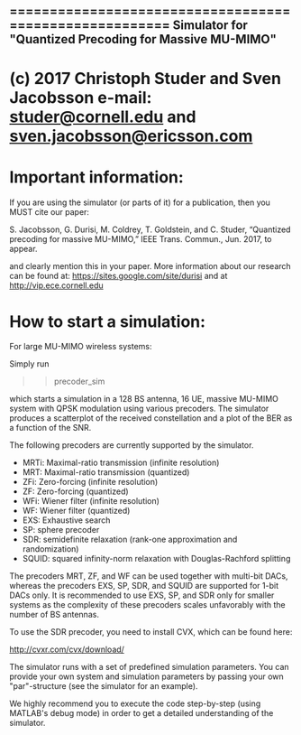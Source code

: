  =======================================================
Simulator for "Quantized Precoding for Massive MU-MIMO"
-------------------------------------------------------
(c) 2017 Christoph Studer and Sven Jacobsson
e-mail: studer@cornell.edu and sven.jacobsson@ericsson.com  
=======================================================

# Important information:

If you are using the simulator (or parts of it) for a publication, then you MUST cite our paper:

S. Jacobsson, G. Durisi, M. Coldrey, T. Goldstein, and C. Studer, “Quantized precoding for massive MU-MIMO,” IEEE Trans. Commun., Jun. 2017, to appear.

and clearly mention this in your paper. More information about our research can be found at: https://sites.google.com/site/durisi and at http://vip.ece.cornell.edu

# How to start a simulation:

For large MU-MIMO wireless systems:

Simply run  

>> precoder_sim

which starts a simulation in a 128 BS antenna, 16 UE, massive MU-MIMO system with QPSK modulation using various precoders. The simulator produces a scatterplot of the received constellation and a plot of the BER as a function of the SNR.

The following precoders are currently supported by the simulator.
  - MRTi: Maximal-ratio transmission (infinite resolution)
  - MRT: Maximal-ratio transmission (quantized)
  - ZFi: Zero-forcing (infinite resolution)
  - ZF: Zero-forcing (quantized)
  - WFi: Wiener filter (infinite resolution)
  - WF: Wiener filter (quantized)
  - EXS: Exhaustive search
  - SP: sphere precoder
  - SDR: semidefinite relaxation (rank-one approximation and randomization)
  - SQUID: squared infinity-norm relaxation with Douglas-Rachford splitting

The precoders MRT, ZF, and WF can be used together with multi-bit DACs, whereas the precoders EXS, SP, SDR, and SQUID are supported for 1-bit DACs only. It is recommended to use EXS, SP, and SDR only for smaller systems as the complexity of these precoders scales unfavorably with the number of BS antennas.  

To use the SDR precoder, you need to install CVX, which can be found here:

http://cvxr.com/cvx/download/

The simulator runs with a set of predefined simulation parameters. You can provide your own system and simulation parameters by passing your own "par"-structure (see the simulator for an example).

We highly recommend you to execute the code step-by-step (using MATLAB's debug mode) in order to get a detailed understanding of the simulator.
